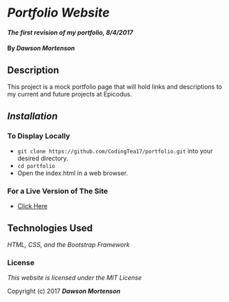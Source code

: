 # _Portfolio Website_

#### _The first revision of my portfolio, 8/4/2017_

#### By _**Dawson Mortenson**_

## Description
This project is a mock portfolio page that will hold links and descriptions to my current and future projects at Epicodus.

## _Installation_

### To Display Locally
* `git clone https://github.com/CodingTea17/portfolio.git` into your desired directory.
* `cd portfolio`
* Open the index.html in a web browser.

### For a Live Version of The Site
* [Click Here](https://codingtea17.github.io/portfolio)


## Technologies Used

_HTML, CSS, and the Bootstrap Framework_

### License

*This website is licensed under the MIT License*

Copyright (c) 2017 **_Dawson Mortenson_**
